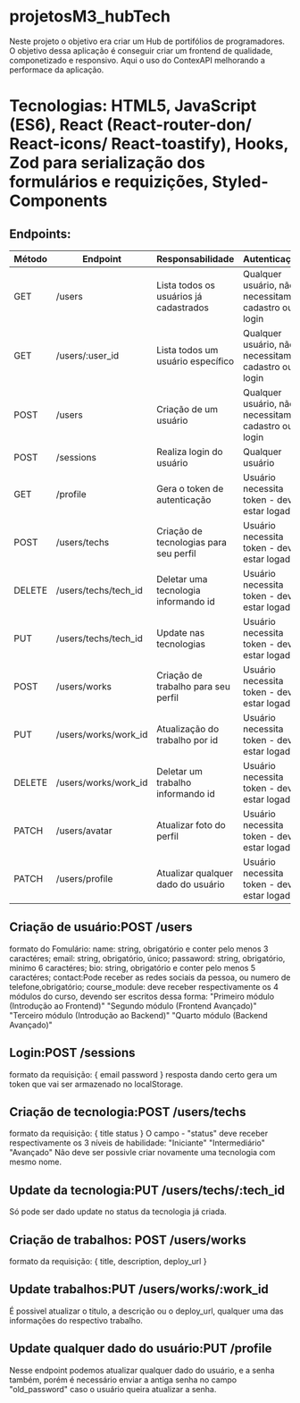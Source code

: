 # projetosM3_hubTech

Neste projeto o objetivo era criar um Hub de portifólios de programadores. O objetivo dessa aplicação é conseguir criar um frontend de qualidade, componetizado e responsivo.
Aqui o uso do ContexAPI melhorando a performace da aplicação.

# Tecnologias: HTML5, JavaScript (ES6), React (React-router-don/ React-icons/ React-toastify), Hooks, Zod para serialização dos formulários e requizições, Styled-Components

## Endpoints:
| Método | Endpoint                   | Responsabilidade                                  | Autenticação                                       |
| ------ | -------------------------- | ------------------------------------------------- | -------------------------------------------------- |
| GET    | /users                     | Lista todos os usuários já cadastrados            | Qualquer usuário, não necessitam cadastro ou login |
| GET    | /users/:user_id            | Lista todos um usuário específico                 | Qualquer usuário, não necessitam cadastro ou login |
| POST   | /users                     | Criação de um usuário                             | Qualquer usuário, não necessitam cadastro ou login |
| POST   | /sessions                  | Realiza login do usuário                          | Qualquer usuário                                   |
| GET    | /profile                   | Gera o token de autenticação                      | Usuário necessita token - deve estar logado        |
| POST   | /users/techs               | Criação de tecnologias para seu perfil            | Usuário necessita token - deve estar logado        |
| DELETE | /users/techs/tech_id       | Deletar uma tecnologia informando id              | Usuário necessita token - deve estar logado        |
| PUT    | /users/techs/tech_id       | Update nas tecnologias                            | Usuário necessita token - deve estar logado        |
| POST   | /users/works               | Criação de trabalho para seu perfil               | Usuário necessita token - deve estar logado        |
| PUT    | /users/works/work_id       | Atualização do trabalho por id                    | Usuário necessita token - deve estar logado        |
| DELETE | /users/works/work_id       | Deletar um trabalho informando id                 | Usuário necessita token - deve estar logado        |
| PATCH  | /users/avatar              | Atualizar foto do perfil                          | Usuário necessita token - deve estar logado        |
| PATCH  | /users/profile             | Atualizar qualquer dado do usuário                | Usuário necessita token - deve estar logado        |

## Criação de usuário:POST /users
formato do Fomulário:
name: string, obrigatório e conter pelo menos 3 caractéres;
email: string, obrigatório, único;
passaword: string, obrigatório, minimo 6 caractéres;
bio: string, obrigatório e conter pelo menos 5 caractéres;
contact:Pode receber as redes sociais da pessoa, ou numero de telefone,obrigatório;
course_module: deve receber respectivamente os 4 módulos do curso, devendo ser escritos dessa forma:
"Primeiro módulo (Introdução ao Frontend)"
"Segundo módulo (Frontend Avançado)"
"Terceiro módulo (Introdução ao Backend)"
"Quarto módulo (Backend Avançado)"

## Login:POST /sessions
formato da requisição:
{
email
password
}
 resposta dando certo gera um token que vai ser armazenado no localStorage.
 
## Criação de tecnologia:POST /users/techs
formato da requisição:
{
title
status
}
O campo - "status" deve receber respectivamente os 3 níveis de habilidade:
"Iniciante"
"Intermediário"
"Avançado"
Não deve ser possivle criar novamente uma tecnologia com mesmo nome.

## Update da tecnologia:PUT /users/techs/:tech_id
Só pode ser dado update no status da tecnologia já criada.

## Criação de trabalhos: POST /users/works
formato da requisição:
{
title,
description,
deploy_url
}

## Update trabalhos:PUT /users/works/:work_id 
 É possivel atualizar o titulo, a descrição ou o deploy_url, qualquer uma das informações do respectivo trabalho.

## Update qualquer dado do usuário:PUT /profile
Nesse endpoint podemos atualizar qualquer dado do usuário, e a senha também, porém é necessário enviar a antiga senha no campo "old_password" caso o usuário queira atualizar a senha.

